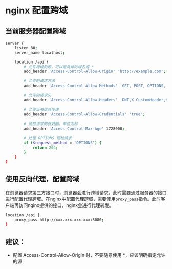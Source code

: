 # nginx 配置跨域

## 当前服务器配置跨域

```bash
server {
    listen 80;
    server_name localhost;

    location /api {
        # 允许跨域的源，可以是具体的域名或 *
        add_header 'Access-Control-Allow-Origin' 'http://example.com';
        
        # 允许的请求方法
        add_header 'Access-Control-Allow-Methods' 'GET, POST, OPTIONS, PUT, DELETE';
        
        # 允许的请求头
        add_header 'Access-Control-Allow-Headers' 'DNT,X-CustomHeader,Keep-Alive,User-Agent,X-Requested-With,If-Modified-Since,Cache-Control,Content-Type,Authorization';
        
        # 允许证书信息传递
        add_header 'Access-Control-Allow-Credentials' 'true';
        
        # 预检请求的有效期，单位为秒
        add_header 'Access-Control-Max-Age' 1728000;
        
        # 处理 OPTIONS 预检请求
        if ($request_method = 'OPTIONS') {
            return 204;
        }
    }
}
```

## 使用反向代理，配置跨域
在浏览器请求第三方接口时，浏览器会进行跨域请求，此时需要通过服务器的接口进行配置代理跨域。在nginx中配置代理跨域，需要使用`proxy_pass`指令。此时客户端再访问nginx提供的接口，nginx会进行代理转发。

```bash
location /api {
    proxy_pass http://xxx.xxx.xxx.xxx:8080;
}
```


## 建议：
- 配置 Access-Control-Allow-Origin 时，不要随意使用 *，应该明确指定允许的源

